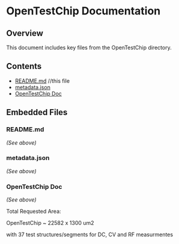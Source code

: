 # OpenTestChip Documentation

## Overview
This document includes key files from the OpenTestChip directory.

## Contents
- [README.md](./README.md) //this file
- [metadata.json](./metadata.json)
- [OpenTestChip Doc](./doc/OpenPDKTestChip.md)

## Embedded Files

### README.md
_(See above)_

### metadata.json
_(See above)_

### OpenTestChip Doc
_(See above)_

Total Requested Area:

OpenTestChip ~ 22582 x 1300 um2

with 37 test structures/segments for DC, CV and RF measurmentes

